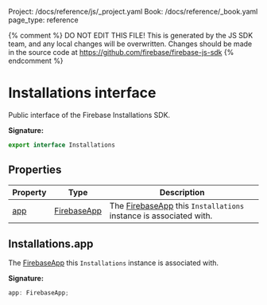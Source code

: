 Project: /docs/reference/js/_project.yaml
Book: /docs/reference/_book.yaml
page_type: reference

{% comment %}
DO NOT EDIT THIS FILE!
This is generated by the JS SDK team, and any local changes will be
overwritten. Changes should be made in the source code at
https://github.com/firebase/firebase-js-sdk
{% endcomment %}

# Installations interface
Public interface of the Firebase Installations SDK.

<b>Signature:</b>

```typescript
export interface Installations 
```

## Properties

|  Property | Type | Description |
|  --- | --- | --- |
|  [app](./installations.installations.md#installationsapp) | [FirebaseApp](./app.firebaseapp.md#firebaseapp_interface) | The [FirebaseApp](./app.firebaseapp.md#firebaseapp_interface) this <code>Installations</code> instance is associated with. |

## Installations.app

The [FirebaseApp](./app.firebaseapp.md#firebaseapp_interface) this `Installations` instance is associated with.

<b>Signature:</b>

```typescript
app: FirebaseApp;
```
